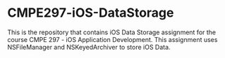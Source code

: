 # CMPE297-iOS-DataStorage
This is the repository that contains iOS Data Storage assignment for the course CMPE 297 - iOS Application Development.
This assignment uses NSFileManager and NSKeyedArchiver to store iOS Data.
